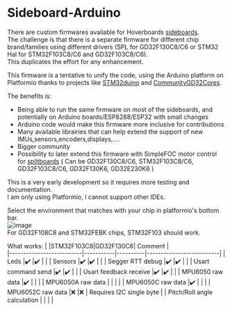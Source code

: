# Sideboard-Arduino

There are custom firmwares available for Hoverboards [sideboards](https://github.com/EFeru/hoverboard-firmware-hack-FOC/wiki/Sideboards).<br>
The challenge is that there is a separate firmware for different chip brand/families using different drivers (SPL for GD32F130C8/C6 or STM32 Hal for STM32F103C8/C6 and GD32F103C8/C6).<br> This duplicates the effort for any enhancement.<br>

This firmware is a tentative to unify the code, using the Arduino platform on Platformio thanks to projects like [STM32duino](https://github.com/stm32duino) and [CommunityGD32Cores](https://github.com/CommunityGD32Cores).<br>

The benefits is:
* Being able to run the same firmware on most of the sideboards, and potentially on Arduino boards/ESP8288/ESP32 with small changes
* Arduino code would make this firmware more inclusive for contributions
* Many available librairies that can help extend the support of new IMUs,sensors,encoders,displays,....
* Bigger community
* Possibility to later extend this firmware with SimpleFOC motor control for [splitboards](https://github.com/EFeru/hoverboard-firmware-hack-FOC/wiki/Firmware-Compatibility#splitboards) ( Can be GD32F130C8/C6, STM32F103C8/C6, GD32F103C8/C6, GD32F130K6, GD32E230K6 )

This is a very early development so it requires more testing and documentation.<br>
I am only using Platformio, I cannot support other IDEs.<br>

Select the environment that matches with your chip in platformio's bottom bar.<br>
![image](https://github.com/Candas1/Sideboard-Arduino/assets/20670049/e25f6ef2-183c-4a98-8ad6-b6f57afc23d7)<br>
For GD32F108C8 and STM32FEBK chips, STM32F103 should work.<br>

What works:
|                          |STM32F103C8|GD32F130C6| Comment                  |  
|--------------------------|-----------|----------|--------------------------| 
| Leds                     |✔️        |✔️       |                          |
| Sensors                  |✔️        |✔️       |                          |
| Segger RTT debug         |✔️        |✔️       |                          |
| Usart command send       |✔️        |✔️       |                          |
| Usart feedback receive   |✔️        |✔️       |                          |
| MPU6050 raw data         |✔️        |          |                          |
| MPU6050A raw data        |           |          |                          |
| MPU6050C raw data        |✔️        |          |                          |
| MPU6052C raw data        |❌        |❌       | Requires I2C single byte |
| Pitch/Roll angle calculation    |           |          |                          |

